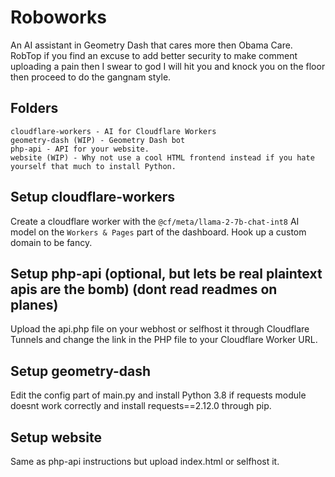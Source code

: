 # Roboworks
An AI assistant in Geometry Dash that cares more then Obama Care. RobTop if you find an excuse to add better security to make comment uploading a pain then I swear to god I will hit you and knock you on the floor then proceed to do the gangnam style.
## Folders
```
cloudflare-workers - AI for Cloudflare Workers
geometry-dash (WIP) - Geometry Dash bot
php-api - API for your website.
website (WIP) - Why not use a cool HTML frontend instead if you hate yourself that much to install Python.
```
## Setup cloudflare-workers
Create a cloudflare worker with the `@cf/meta/llama-2-7b-chat-int8` AI model on the `Workers & Pages` part of the dashboard. Hook up a custom domain to be fancy.
## Setup php-api (optional, but lets be real plaintext apis are the bomb) (dont read readmes on planes)
Upload the api.php file on your webhost or selfhost it through Cloudflare Tunnels and change the link in the PHP file to your Cloudflare Worker URL.
## Setup geometry-dash
Edit the config part of main.py and install Python 3.8 if requests module doesnt work correctly and install requests==2.12.0 through pip. 
## Setup website
Same as php-api instructions but upload index.html or selfhost it.
